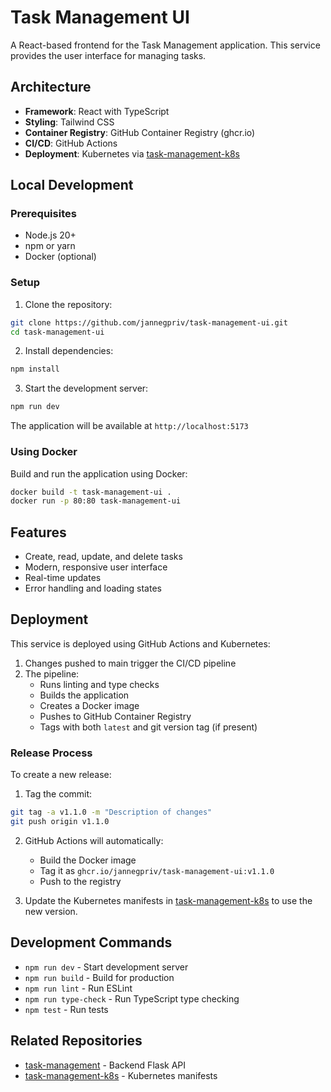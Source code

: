 # Task Management UI

A React-based frontend for the Task Management application. This service provides the user interface for managing tasks.

## Architecture

- **Framework**: React with TypeScript
- **Styling**: Tailwind CSS
- **Container Registry**: GitHub Container Registry (ghcr.io)
- **CI/CD**: GitHub Actions
- **Deployment**: Kubernetes via [task-management-k8s](https://github.com/jannegpriv/task-management-k8s)

## Local Development

### Prerequisites
- Node.js 20+
- npm or yarn
- Docker (optional)

### Setup

1. Clone the repository:
```bash
git clone https://github.com/jannegpriv/task-management-ui.git
cd task-management-ui
```

2. Install dependencies:
```bash
npm install
```

3. Start the development server:
```bash
npm run dev
```

The application will be available at `http://localhost:5173`

### Using Docker

Build and run the application using Docker:
```bash
docker build -t task-management-ui .
docker run -p 80:80 task-management-ui
```

## Features

- Create, read, update, and delete tasks
- Modern, responsive user interface
- Real-time updates
- Error handling and loading states

## Deployment

This service is deployed using GitHub Actions and Kubernetes:

1. Changes pushed to main trigger the CI/CD pipeline
2. The pipeline:
   - Runs linting and type checks
   - Builds the application
   - Creates a Docker image
   - Pushes to GitHub Container Registry
   - Tags with both `latest` and git version tag (if present)

### Release Process

To create a new release:

1. Tag the commit:
```bash
git tag -a v1.1.0 -m "Description of changes"
git push origin v1.1.0
```

2. GitHub Actions will automatically:
   - Build the Docker image
   - Tag it as `ghcr.io/jannegpriv/task-management-ui:v1.1.0`
   - Push to the registry

3. Update the Kubernetes manifests in [task-management-k8s](https://github.com/jannegpriv/task-management-k8s) to use the new version.

## Development Commands

- `npm run dev` - Start development server
- `npm run build` - Build for production
- `npm run lint` - Run ESLint
- `npm run type-check` - Run TypeScript type checking
- `npm test` - Run tests

## Related Repositories

- [task-management](https://github.com/jannegpriv/task-management) - Backend Flask API
- [task-management-k8s](https://github.com/jannegpriv/task-management-k8s) - Kubernetes manifests
